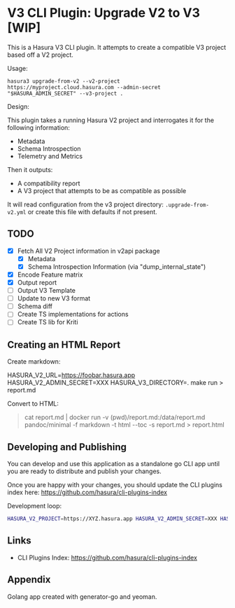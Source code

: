 # V3 CLI Plugin: Upgrade V2 to V3 [WIP]

This is a Hasura V3 CLI plugin. It attempts to create a compatible V3 project based off a V2 project.

Usage:

```
hasura3 upgrade-from-v2 --v2-project https://myproject.cloud.hasura.com --admin-secret "$HASURA_ADMIN_SECRET" --v3-project .
```

Design:

This plugin takes a running Hasura V2 project and interrogates it for the following information:

* Metadata
* Schema Introspection
* Telemetry and Metrics

Then it outputs:

* A compatibility report
* A V3 project that attempts to be as compatible as possible

It will read configuration from the v3 project directory: `.upgrade-from-v2.yml` or create this file with defaults if not present.


## TODO

* [x] Fetch All V2 Project information in v2api package
  * [x] Metadata
  * [x] Schema Introspection Information (via "dump_internal_state")
* [x] Encode Feature matrix
* [x] Output report
* [ ] Output V3 Template
* [ ] Update to new V3 format
* [ ] Schema diff
* [ ] Create TS implementations for actions
* [ ] Create TS lib for Kriti

## Creating an HTML Report

Create markdown:

HASURA_V2_URL=https://foobar.hasura.app HASURA_V2_ADMIN_SECRET=XXX HASURA_V3_DIRECTORY=. make run > report.md

Convert to HTML:

> cat report.md | docker run -v (pwd)/report.md:/data/report.md pandoc/minimal -f markdown -t html --toc -s report.md > report.html

## Developing and Publishing

You can develop and use this application as a standalone go CLI app until you are ready to distribute and publish your changes.

Once you are happy with your changes, you should update the CLI plugins index here: https://github.com/hasura/cli-plugins-index

Development loop:

```sh
HASURA_V2_PROJECT=https://XYZ.hasura.app HASURA_V2_ADMIN_SECRET=XXX HASURA_V3_PROJECT=. make dev
```


## Links

* CLI Plugins Index: https://github.com/hasura/cli-plugins-index


## Appendix

Golang app created with generator-go and yeoman.
